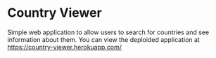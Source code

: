 # Country Viewer

Simple web application to allow users to search for countries and see information about them.
You can view the deploided application at https://country-viewer.herokuapp.com/